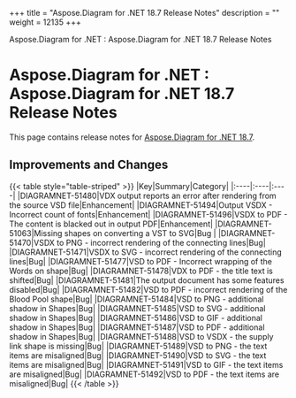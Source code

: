 +++
title = "Aspose.Diagram for .NET 18.7 Release Notes" 
description = "" 
weight = 12135 
+++

Aspose.Diagram for .NET : Aspose.Diagram for .NET 18.7 Release Notes  

# Aspose.Diagram for .NET : Aspose.Diagram for .NET 18.7 Release Notes


This page contains release notes for [Aspose.Diagram for .NET 18.7](https://www.nuget.org/packages/Aspose.Diagram/18.7.0).

## Improvements and Changes

{{< table style="table-striped" >}}
|Key|Summary|Category|
|:----|:----|:----|
|DIAGRAMNET-51480|VDX output reports an error after rendering from the source VSD file|Enhancement|
|DIAGRAMNET-51494|Output VSDX - Incorrect count of fonts|Enhancement|
|DIAGRAMNET-51496|VSDX to PDF - The content is blacked out in output PDF|Enhancement|
|DIAGRAMNET-51063|Missing shapes on converting a VST to SVG|Bug |
|DIAGRAMNET-51470|VSDX to PNG - incorrect rendering of the connecting lines|Bug|
|DIAGRAMNET-51471|VSDX to SVG - incorrect rendering of the connecting lines|Bug|
|DIAGRAMNET-51477|VSD to PDF - Incorrect wrapping of the Words on shape|Bug|
|DIAGRAMNET-51478|VDX to PDF - the title text is shifted|Bug|
|DIAGRAMNET-51481|The output document has some features disabled|Bug|
|DIAGRAMNET-51482|VSD to PDF - incorrect rendering of the Blood Pool shape|Bug|
|DIAGRAMNET-51484|VSD to PNG - additional shadow in Shapes|Bug|
|DIAGRAMNET-51485|VSD to SVG - additional shadow in Shapes|Bug|
|DIAGRAMNET-51486|VSD to GIF - additional shadow in Shapes|Bug|
|DIAGRAMNET-51487|VSD to PDF - additional shadow in Shapes|Bug|
|DIAGRAMNET-51488|VSD to VSDX - the supply link shape is missing|Bug|
|DIAGRAMNET-51489|VSD to PNG - the text items are misaligned|Bug|
|DIAGRAMNET-51490|VSD to SVG - the text items are misaligned|Bug|
|DIAGRAMNET-51491|VSD to GIF - the text items are misaligned|Bug|
|DIAGRAMNET-51492|VSD to PDF - the text items are misaligned|Bug|
{{< /table >}}

